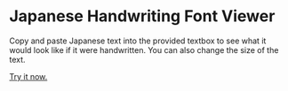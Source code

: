 # Japanese Handwriting Font Viewer

Copy and paste Japanese text into the provided textbox to see what it would look like if it were handwritten. You can also change the size of the text.

[Try it now.](https://mca62511.github.io/japanese-handwriting)

